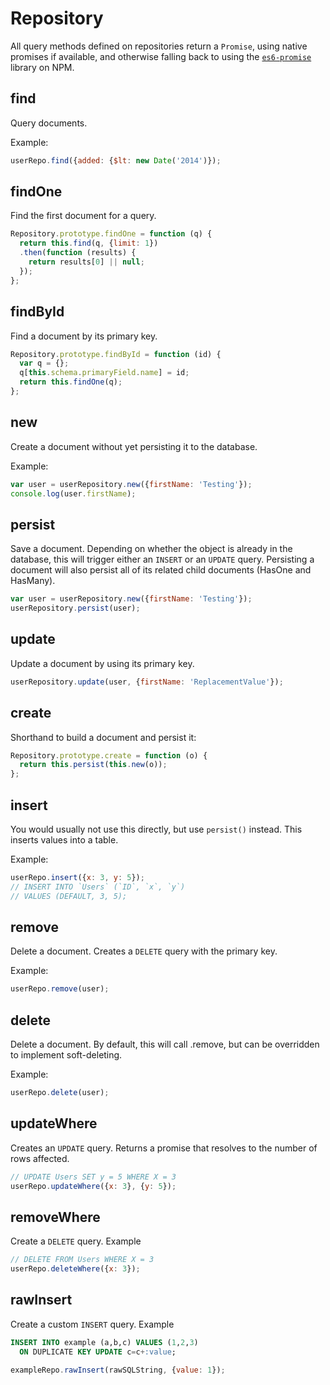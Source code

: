 # Repository

All query methods defined on repositories return a `Promise`, using native promises if available, and otherwise falling back to using the [`es6-promise`](https://www.npmjs.com/package/es6-promise) library on NPM.

## find

Query documents.

Example:

```js
userRepo.find({added: {$lt: new Date('2014')});
```

## findOne

Find the first document for a query.

```js
Repository.prototype.findOne = function (q) {
  return this.find(q, {limit: 1})
  .then(function (results) {
    return results[0] || null;
  });
};
```

## findById

Find a document by its primary key.

```js
Repository.prototype.findById = function (id) {
  var q = {};
  q[this.schema.primaryField.name] = id;
  return this.findOne(q);
};
```

## new

Create a document without yet persisting it to the database.

Example:

```js
var user = userRepository.new({firstName: 'Testing'});
console.log(user.firstName);
```

## persist

Save a document. Depending on whether the object is already in the database, this will trigger either an `INSERT` or an `UPDATE` query.
Persisting a document will also persist all of its related child documents (HasOne and HasMany).

```js
var user = userRepository.new({firstName: 'Testing'});
userRepository.persist(user);
```

## update

Update a document by using its primary key.

```js
userRepository.update(user, {firstName: 'ReplacementValue'});
```

## create

Shorthand to build a document and persist it:

```js
Repository.prototype.create = function (o) {
  return this.persist(this.new(o));
};
```

## insert

You would usually not use this directly, but use `persist()` instead. This inserts values into a table.

Example:

```js
userRepo.insert({x: 3, y: 5});
// INSERT INTO `Users` (`ID`, `x`, `y`)
// VALUES (DEFAULT, 3, 5);

```


## remove

Delete a document. Creates a `DELETE` query with the primary key.

Example:

```js
userRepo.remove(user);
```

## delete

Delete a document. By default, this will call .remove, but can be overridden to implement soft-deleting.

Example:

```js
userRepo.delete(user);
```

## updateWhere

Creates an `UPDATE` query. Returns a promise that resolves to the number of rows affected.

```js
// UPDATE Users SET y = 5 WHERE X = 3
userRepo.updateWhere({x: 3}, {y: 5});
```

## removeWhere

Create a `DELETE` query.
Example

```js
// DELETE FROM Users WHERE X = 3
userRepo.deleteWhere({x: 3});
```



## rawInsert

Create a custom `INSERT` query.
Example
```sql
INSERT INTO example (a,b,c) VALUES (1,2,3)
  ON DUPLICATE KEY UPDATE c=c+:value;
```
```js
exampleRepo.rawInsert(rawSQLString, {value: 1});
```
